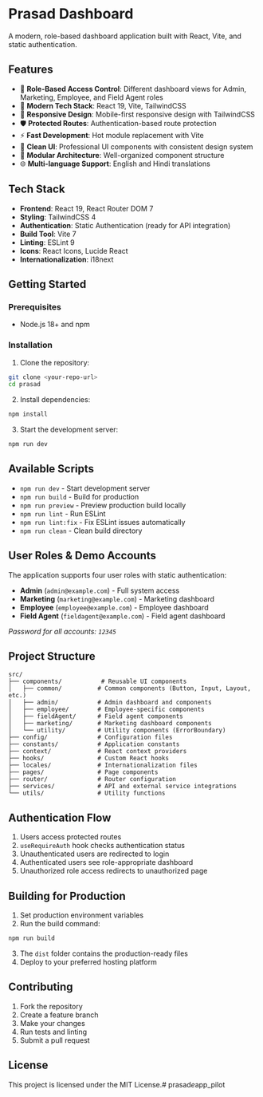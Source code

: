 # Prasad Dashboard

A modern, role-based dashboard application built with React, Vite, and static authentication.

## Features

- 🔐 **Role-Based Access Control**: Different dashboard views for Admin, Marketing, Employee, and Field Agent roles
- 🚀 **Modern Tech Stack**: React 19, Vite, TailwindCSS
- 📱 **Responsive Design**: Mobile-first responsive design with TailwindCSS
- 🛡️ **Protected Routes**: Authentication-based route protection
- ⚡ **Fast Development**: Hot module replacement with Vite
- 🎨 **Clean UI**: Professional UI components with consistent design system
- 🧩 **Modular Architecture**: Well-organized component structure
- 🌐 **Multi-language Support**: English and Hindi translations

## Tech Stack

- **Frontend**: React 19, React Router DOM 7
- **Styling**: TailwindCSS 4
- **Authentication**: Static Authentication (ready for API integration)
- **Build Tool**: Vite 7
- **Linting**: ESLint 9
- **Icons**: React Icons, Lucide React
- **Internationalization**: i18next

## Getting Started

### Prerequisites

- Node.js 18+ and npm

### Installation

1. Clone the repository:

```bash
git clone <your-repo-url>
cd prasad
```

2. Install dependencies:

```bash
npm install
```

3. Start the development server:

```bash
npm run dev
```

## Available Scripts

- `npm run dev` - Start development server
- `npm run build` - Build for production
- `npm run preview` - Preview production build locally
- `npm run lint` - Run ESLint
- `npm run lint:fix` - Fix ESLint issues automatically
- `npm run clean` - Clean build directory

## User Roles & Demo Accounts

The application supports four user roles with static authentication:

- **Admin** (`admin@example.com`) - Full system access
- **Marketing** (`marketing@example.com`) - Marketing dashboard
- **Employee** (`employee@example.com`) - Employee dashboard
- **Field Agent** (`fieldagent@example.com`) - Field agent dashboard

_Password for all accounts: `12345`_

## Project Structure

```
src/
├── components/           # Reusable UI components
│   ├── common/          # Common components (Button, Input, Layout, etc.)
│   ├── admin/           # Admin dashboard and components
│   ├── employee/        # Employee-specific components
│   ├── fieldAgent/      # Field agent components
│   ├── marketing/       # Marketing dashboard components
│   └── utility/         # Utility components (ErrorBoundary)
├── config/              # Configuration files
├── constants/           # Application constants
├── context/             # React context providers
├── hooks/               # Custom React hooks
├── locales/             # Internationalization files
├── pages/               # Page components
├── router/              # Router configuration
├── services/            # API and external service integrations
└── utils/               # Utility functions
```

## Authentication Flow

1. Users access protected routes
2. `useRequireAuth` hook checks authentication status
3. Unauthenticated users are redirected to login
4. Authenticated users see role-appropriate dashboard
5. Unauthorized role access redirects to unauthorized page

## Building for Production

1. Set production environment variables
2. Run the build command:

```bash
npm run build
```

3. The `dist` folder contains the production-ready files
4. Deploy to your preferred hosting platform

## Contributing

1. Fork the repository
2. Create a feature branch
3. Make your changes
4. Run tests and linting
5. Submit a pull request

## License

This project is licensed under the MIT License.#   p r a s a d * e * a p p _ p i l o t 
 
 
